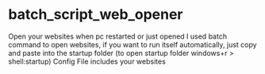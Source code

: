 # batch_script_web_opener
 Open your websites when pc restarted or just opened
 I used batch command to open websites,
 if you want to run itself automatically, just copy and paste into the startup folder
 (to open startup folder windows+r > shell:startup)
 Config File includes your websites
